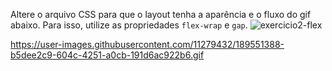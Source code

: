 Altere o arquivo CSS para que o layout tenha a aparência e o fluxo do gif abaixo. Para isso, utilize as propriedades `flex-wrap` e `gap`.
![exercicio2-flex](https://user-images.githubusercontent.com/11279432/189551388-b5dee2c9-604c-4251-a0cb-191d6ac922b6.gif)


https://user-images.githubusercontent.com/11279432/189551388-b5dee2c9-604c-4251-a0cb-191d6ac922b6.gif
